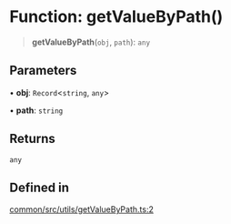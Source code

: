 # Function: getValueByPath()

> **getValueByPath**(`obj`, `path`): `any`

## Parameters

• **obj**: `Record`\<`string`, `any`\>

• **path**: `string`

## Returns

`any`

## Defined in

[common/src/utils/getValueByPath.ts:2](https://github.com/XiaoPiHong/xph-crud/blob/7515b2133578ebc5c9e01d24589011620605cd71/packages/common/src/utils/getValueByPath.ts#L2)
